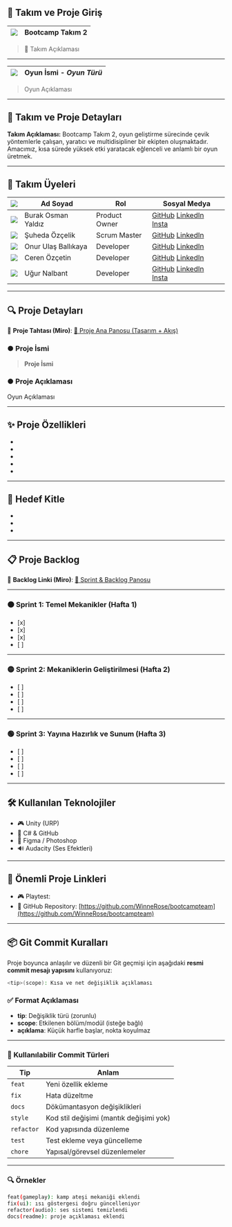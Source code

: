 ## 🧠 Takım ve Proje Giriş

| ![](https://placehold.co/80x80?text=Logo) | **Bootcamp Takım 2** |
| ----------------------------------------- | -------------------- |

> 🚀 Takım Açıklaması

---

| ![](https://placehold.co/80x80?text=Product+Logo) | **Oyun İsmi** - *Oyun Türü* |
| ------------------------------------------------- | --------------------------- |

> Oyun Açıklaması

---

## 📌 Takım ve Proje Detayları

**Takım Açıklaması:**
Bootcamp Takım 2, oyun geliştirme sürecinde çevik yöntemlerle çalışan, yaratıcı ve multidisipliner bir ekipten oluşmaktadır. Amacımız, kısa sürede yüksek etki yaratacak eğlenceli ve anlamlı bir oyun üretmek.

---

## 👥 Takım Üyeleri

| ![](https://placehold.co/60x60) | **Ad Soyad**        | **Rol**       | **Sosyal Medya**                     |
| ------------------------------- | ------------------- | ------------- | ------------------------------------ |
| ![](https://placehold.co/60x60) | Burak Osman Yaldız  | Product Owner | [GitHub](#) [LinkedIn](#) [Insta](#) |
| ![](https://placehold.co/60x60) | Şuheda Özçelik      | Scrum Master  | [GitHub](#) [LinkedIn](#)            |
| ![](https://placehold.co/60x60) | Onur Ulaş Ballıkaya | Developer     | [GitHub](#) [LinkedIn](#)            |
| ![](https://placehold.co/60x60) | Ceren Özçetin       | Developer     | [GitHub](#) [LinkedIn](#)            |
| ![](https://placehold.co/60x60) | Uğur Nalbant        | Developer     | [GitHub](#) [LinkedIn](#) [Insta](#) |

---

## 🔍 Proje Detayları

🧠 **Proje Tahtası (Miro)**:
[🔗 Proje Ana Panosu (Tasarım + Akış)](https://miro.com/app/board/uXjVIme46PA=/?share_link_id=332397352807)

### ● Proje İsmi

> **Proje İsmi**

### ● Proje Açıklaması

Oyun Açıklaması

---

## ✨ Proje Özellikleri

*
*
*
*
*

---

## 🎯 Hedef Kitle

*
*
*

---

## 📋 Proje Backlog

📌 **Backlog Linki (Miro)**:
[📌 Sprint & Backlog Panosu](https://miro.com/app/board/uXjVIk6Cir0=/?share_link_id=838988985820)

---

### 🟠 Sprint 1: Temel Mekanikler (Hafta 1)

* \[x]
* \[x]
* \[x]
* \[ ]

---

### 🟡 Sprint 2: Mekaniklerin Geliştirilmesi (Hafta 2)

* \[ ]
* \[ ]
* \[ ]
* \[ ]

---

### 🟢 Sprint 3: Yayına Hazırlık ve Sunum (Hafta 3)

* \[ ]
* \[ ]
* \[ ]
* \[ ]

---

## 🛠️ Kullanılan Teknolojiler

* 🎮 Unity (URP)
* 🧠 C# & GitHub
* 🎨 Figma / Photoshop
* 🔊 Audacity (Ses Efektleri)

---

## 🔗 Önemli Proje Linkleri

* 🎮 Playtest: [](#)
* 📁 GitHub Repository: [https://github.com/WinneRose/bootcampteam](https://github.com/WinneRose/bootcampteam)

---

## 📦 Git Commit Kuralları

Proje boyunca anlaşılır ve düzenli bir Git geçmişi için aşağıdaki **resmi commit mesajı yapısını** kullanıyoruz:

```bash
<tip>(scope): Kısa ve net değişiklik açıklaması
```

### ✅ Format Açıklaması

* **tip**: Değişiklik türü (zorunlu)
* **scope**: Etkilenen bölüm/modül (isteğe bağlı)
* **açıklama**: Küçük harfle başlar, nokta koyulmaz

---

### 🎯 Kullanılabilir Commit Türleri

| Tip        | Anlam                                   |
| ---------- | --------------------------------------- |
| `feat`     | Yeni özellik ekleme                     |
| `fix`      | Hata düzeltme                           |
| `docs`     | Dökümantasyon değişiklikleri            |
| `style`    | Kod stil değişimi (mantık değişimi yok) |
| `refactor` | Kod yapısında düzenleme                 |
| `test`     | Test ekleme veya güncelleme             |
| `chore`    | Yapısal/görevsel düzenlemeler           |

---

### 🔍 Örnekler

```bash
feat(gameplay): kamp ateşi mekaniği eklendi
fix(ui): ısı göstergesi doğru güncelleniyor
refactor(audio): ses sistemi temizlendi
docs(readme): proje açıklaması eklendi
```
